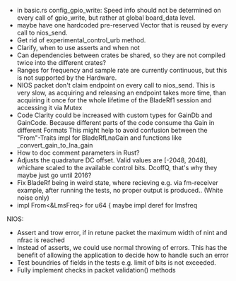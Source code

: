 - in basic.rs config_gpio_write: Speed info should not be determined on every call of gpio_write, but rather at global board_data level.
- maybe have one hardcoded pre-reserved Vector that is reused by every call to nios_send.
- Get rid of experimental_control_urb method.
- Clarify, when to use asserts and when not
- Can dependencies between crates be shared, so they are not compiled twice into the different crates?
- Ranges for frequency and sample rate are currently continuous, but this is not supported by the Hardware.
- NIOS packet don't claim endpoint on every call to nios_send. This is very slow, as acquiring and releasing an endpoint takes more time,
  than acquiring it once for the whole lifetime of the BladeRf1 session and accessing it via Mutex
- Code Clarity could be increased with custom types for GainDb and GainCode. Because different parts of the code consume tha Gain in different Formats
  This might help to avoid confusion between the "From"-Traits impl for BladeRfLnaGain and functions like _convert_gain_to_lna_gain
- How to doc comment parameters in Rust?
- Adjusts the quadrature DC offset. Valid values are \[-2048, 2048\], whichare scaled to the available control bits. DcoffQ, that's why they maybe just go until 2016?
- Fix BladeRf being in weird state, where recieving e.g. via fm-receiver example, after running the tests, no proper output is produced.. (White noise only)
- impl From<&LmsFreq> for u64 { maybe impl deref for lmsfreq

NIOS:
- Assert and trow error, if in retune packet the maximum width of nint and nfrac is reached
- Instead of asserts, we could use normal throwing of errors. This has the benefit
  of allowing the application to decide how to handle such an error
- Test boundries of fields in the tests e.g. limit of bits is not exceeded.
- Fully implement checks in packet validation() methods